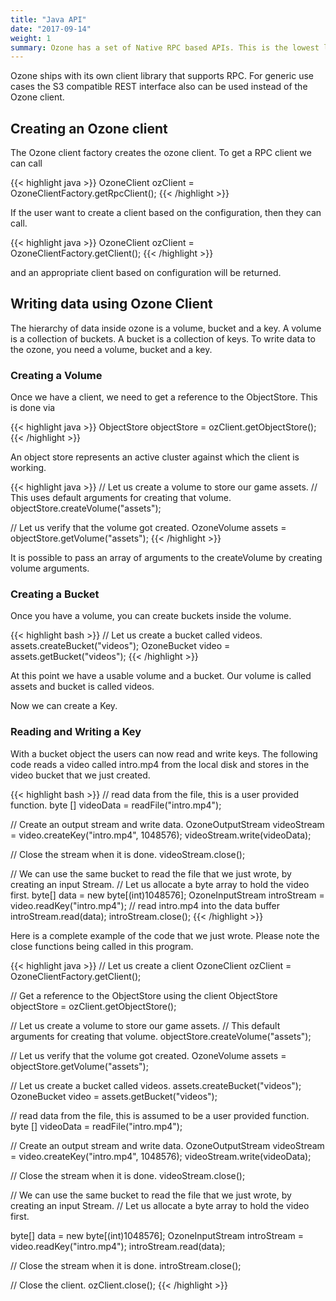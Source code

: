 ```yaml
---
title: "Java API"
date: "2017-09-14"
weight: 1
summary: Ozone has a set of Native RPC based APIs. This is the lowest level API's on which all other protocols are built. This is the most performant and feature-full of all Ozone protocols.
---
```

<!---
  Licensed to the Apache Software Foundation (ASF) under one or more
  contributor license agreements.  See the NOTICE file distributed with
  this work for additional information regarding copyright ownership.
  The ASF licenses this file to You under the Apache License, Version 2.0
  (the "License"); you may not use this file except in compliance with
  the License.  You may obtain a copy of the License at

      http://www.apache.org/licenses/LICENSE-2.0

  Unless required by applicable law or agreed to in writing, software
  distributed under the License is distributed on an "AS IS" BASIS,
  WITHOUT WARRANTIES OR CONDITIONS OF ANY KIND, either express or implied.
  See the License for the specific language governing permissions and
  limitations under the License.
-->

Ozone ships with its own client library that supports RPC. For generic use cases the S3
compatible REST interface also can be used instead of the Ozone client.


## Creating an Ozone client
The Ozone client factory creates the ozone client. To get a RPC client we can call

{{< highlight java >}}
OzoneClient ozClient = OzoneClientFactory.getRpcClient();
{{< /highlight >}}

If the user want to create a client based on the configuration, then they can
call.

{{< highlight java >}}
OzoneClient ozClient = OzoneClientFactory.getClient();
{{< /highlight >}}

and an appropriate client based on configuration will be returned.

## Writing data using Ozone Client

The hierarchy of data inside ozone is a volume, bucket and a key. A volume
is a collection of buckets. A bucket is a collection of keys. To write data
to the ozone, you need a volume, bucket and a key.

### Creating a Volume

Once we have a client, we need to get a reference to the ObjectStore.  This
is done via

{{< highlight java >}}
ObjectStore objectStore = ozClient.getObjectStore();
{{< /highlight >}}

An object store represents an active cluster against which the client is working.

{{< highlight java >}}
// Let us create a volume to store our game assets.
// This uses default arguments for creating that volume.
objectStore.createVolume("assets");

// Let us verify that the volume got created.
OzoneVolume assets = objectStore.getVolume("assets");
{{< /highlight >}}


It is possible to pass an array of arguments to the createVolume by creating volume arguments.

### Creating a Bucket

Once you have a volume, you can create buckets inside the volume.

{{< highlight bash >}}
// Let us create a bucket called videos.
assets.createBucket("videos");
OzoneBucket video = assets.getBucket("videos");
{{< /highlight >}}

At this point we have a usable volume and a bucket. Our volume is called assets and bucket is called videos.

Now we can create a Key.

### Reading and Writing a Key

With a bucket object the users can now read and write keys. The following code reads a video called intro.mp4 from the local disk and stores in the video bucket that we just created.

{{< highlight bash >}}
// read data from the file, this is a user provided function.
byte [] videoData = readFile("intro.mp4");

// Create an output stream and write data.
OzoneOutputStream videoStream = video.createKey("intro.mp4", 1048576);
videoStream.write(videoData);

// Close the stream when it is done.
videoStream.close();


// We can use the same bucket to read the file that we just wrote, by creating an input Stream.
// Let us allocate a byte array to hold the video first.
byte[] data = new byte[(int)1048576];
OzoneInputStream introStream = video.readKey("intro.mp4");
// read intro.mp4 into the data buffer
introStream.read(data);
introStream.close();
{{< /highlight >}}


Here is a complete example of the code that we just wrote. Please note the close functions being called in this program.

{{< highlight java >}}
// Let us create a client
OzoneClient ozClient = OzoneClientFactory.getClient();

// Get a reference to the ObjectStore using the client
ObjectStore objectStore = ozClient.getObjectStore();

// Let us create a volume to store our game assets.
// This default arguments for creating that volume.
objectStore.createVolume("assets");

// Let us verify that the volume got created.
OzoneVolume assets = objectStore.getVolume("assets");

// Let us create a bucket called videos.
assets.createBucket("videos");
OzoneBucket video = assets.getBucket("videos");

// read data from the file, this is assumed to be a user provided function.
byte [] videoData = readFile("intro.mp4");

// Create an output stream and write data.
OzoneOutputStream videoStream = video.createKey("intro.mp4", 1048576);
videoStream.write(videoData);

// Close the stream when it is done.
videoStream.close();


// We can use the same bucket to read the file that we just wrote, by creating an input Stream.
// Let us allocate a byte array to hold the video first.

byte[] data = new byte[(int)1048576];
OzoneInputStream introStream = video.readKey("intro.mp4");
introStream.read(data);

// Close the stream when it is done.
introStream.close();

// Close the client.
ozClient.close();
{{< /highlight >}}
